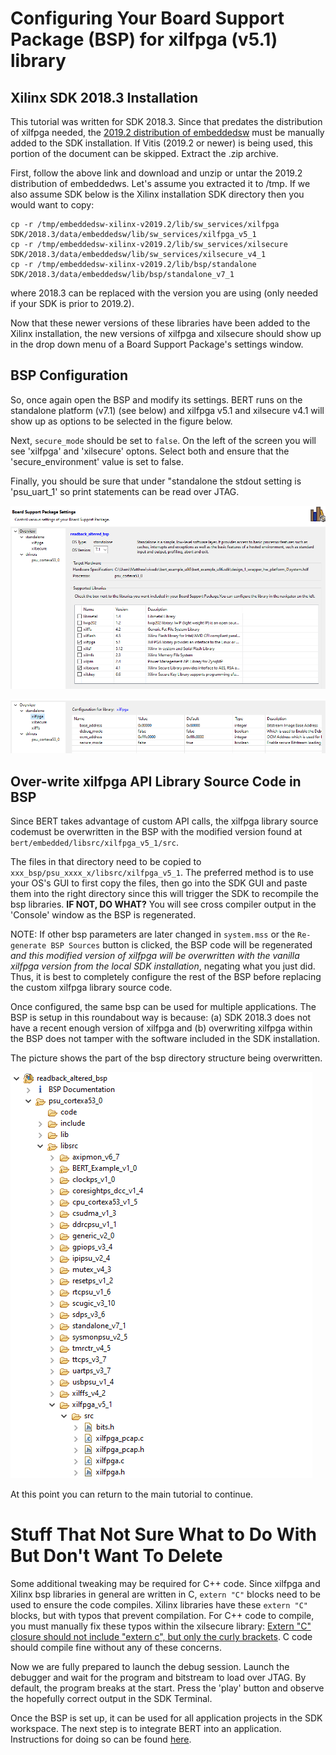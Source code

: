 # Configuring Your Board Support Package (BSP) for xilfpga (v5.1) library
## Xilinx SDK 2018.3 Installation

This tutorial was written for SDK 2018.3.  Since that predates the distribution of xilfpga needed, the [2019.2 distribution of embeddedsw](https://github.com/Xilinx/embeddedsw/releases/tag/xilinx-v2019.2) must be manually added to the SDK installation. If Vitis (2019.2 or newer) is being used, this portion of the document can be skipped. Extract the .zip archive.  

First, follow the above link and download and unzip or untar the 2019.2 distribution of embeddedws.  Let's assume you extracted it to /tmp.  If we also assume  SDK below is the Xilinx installation SDK directory then you would want to copy:
```
cp -r /tmp/embeddedsw-xilinx-v2019.2/lib/sw_services/xilfpga SDK/2018.3/data/embeddedsw/lib/sw_services/xilfpga_v5_1
cp -r /tmp/embeddedsw-xilinx-v2019.2/lib/sw_services/xilsecure SDK/2018.3/data/embeddedsw/lib/sw_services/xilsecure_v4_1
cp -r /tmp/embeddedsw-xilinx-v2019.2/lib/bsp/standalone SDK/2018.3/data/embeddedsw/lib/bsp/standalone_v7_1
```

where 2018.3 can be replaced with the version you are using (only needed if your SDK is prior to 2019.2). 

Now that these newer versions of these libraries have been added to the Xilinx installation, the new versions of xilfpga and xilsecure should show up in the drop down menu of a Board Support Package's settings window. 

## BSP Configuration
So, once again open the BSP and modify its settings.  BERT runs on the standalone platform (v7.1) (see below) and xilfpga v5.1 and xilsecure v4.1 will show up as options to be selected in the figure below.

Next, `secure_mode` should be set to `false`.  On the left of the screen you will see 'xilfpga' and 'xilsecure' optons.  Select both and ensure that the 'secure_environment' value is set to false.

Finally, you should be sure that under "standalone
the stdout setting is 'psu_uart_1' so print statements can be read over JTAG.

![Example of BSP configuration](../images/bspsettings.png)

![Example of xilfpga configuration](../images/xilfpgasettings.png)

## Over-write xilfpga API Library Source Code in BSP
Since BERT takes advantage of custom API calls, the xilfpga library source codemust be overwritten in the BSP with the modified version found at `bert/embedded/libsrc/xilfpga_v5_1/src`. 

The files in that directory need to be copied to `xxx_bsp/psu_xxxx_x/libsrc/xilfpga_v5_1`. The preferred method is to use your OS's GUI to first copy the files, then go into the  SDK GUI and paste them into the right directory since this will trigger the SDK to recompile the bsp libraries. **IF NOT, DO WHAT?**  You will see cross compiler output in the 'Console' window as the BSP is regenerated. 

NOTE: If other bsp parameters are later changed in `system.mss` or the `Re-generate BSP Sources` button is clicked, the BSP code will be regenerated *and this modified version of xilfpga will be overwritten with the vanilla xilfpga version from the local SDK installation*, negating what you just did. Thus, it is best to completely configure the rest of the BSP before replacing the custom xilfpga library source code. 

Once configured, the same bsp can be used for multiple applications. The BSP is setup in this roundabout way is because: (a) SDK 2018.3 does not have a recent enough version of xilfpga and (b) overwriting xilfpga within the BSP does not tamper with the software included in the SDK installation. 

The picture shows the part of the bsp directory structure being overwritten.

![Example of BSP directory structure](../images/bspdirectory.png)

At this point you can return to the main tutorial to continue.
# Stuff That Not Sure What to Do With But Don't Want To Delete


Some additional tweaking may be required for C++ code. Since xilfpga and Xilinx bsp libraries in general are written in C, `extern "C"` blocks need to be used to ensure the code compiles. Xilinx libraries have these `extern "C"` blocks, but with typos that prevent compilation. For C++ code to compile, you must manually fix these typos within the xilsecure library: [Extern "C" closure should not include "extern c", but only the curly brackets](https://github.com/Xilinx/embeddedsw/pull/115). C code should compile fine without any of these concerns.

Now we are fully prepared to launch the debug session. Launch the debugger and wait for the program and bitstream to load over JTAG. By default, the program breaks at the start. Press the 'play' button and observe the hopefully correct output in the SDK Terminal.

Once the BSP is set up, it can be used for all application projects in the SDK workspace. The next step is to integrate BERT into an application. Instructions for doing so can be found [here](bert.md).
